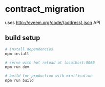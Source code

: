 # contract_migration

uses http://eveem.org/code/{address}.json API 

## build setup

``` bash
# install dependencies
npm install

# serve with hot reload at localhost:8080
npm run dev

# build for production with minification
npm run build
